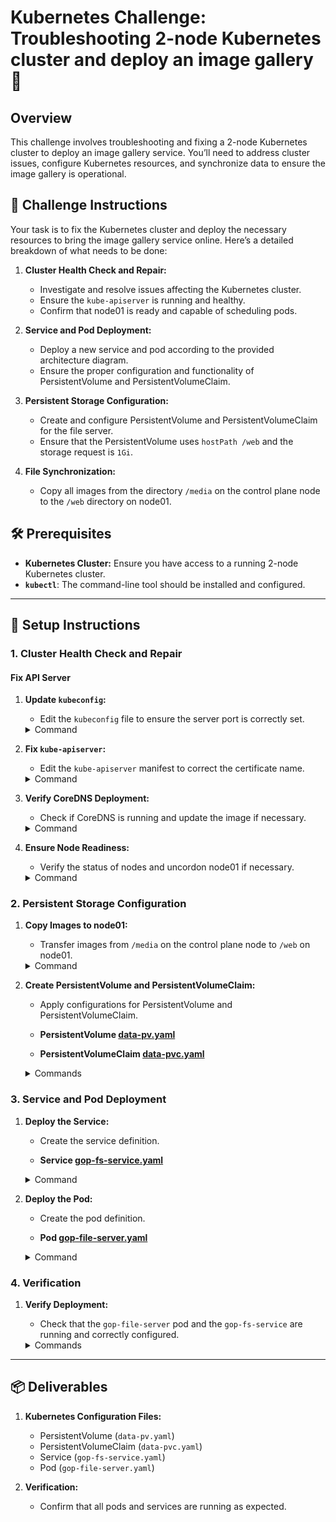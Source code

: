
# Kubernetes Challenge: Troubleshooting 2-node Kubernetes cluster and deploy an image gallery 🚀

## Overview

This challenge involves troubleshooting and fixing a 2-node Kubernetes cluster to deploy an image gallery service. You’ll need to address cluster issues, configure Kubernetes resources, and synchronize data to ensure the image gallery is operational.

## 🎯 Challenge Instructions

Your task is to fix the Kubernetes cluster and deploy the necessary resources to bring the image gallery service online. Here’s a detailed breakdown of what needs to be done:

1. **Cluster Health Check and Repair:**
   - Investigate and resolve issues affecting the Kubernetes cluster.
   - Ensure the `kube-apiserver` is running and healthy.
   - Confirm that node01 is ready and capable of scheduling pods.

2. **Service and Pod Deployment:**
   - Deploy a new service and pod according to the provided architecture diagram.
   - Ensure the proper configuration and functionality of PersistentVolume and PersistentVolumeClaim.

3. **Persistent Storage Configuration:**
   - Create and configure PersistentVolume and PersistentVolumeClaim for the file server.
   - Ensure that the PersistentVolume uses `hostPath /web` and the storage request is `1Gi`.

4. **File Synchronization:**
   - Copy all images from the directory `/media` on the control plane node to the `/web` directory on node01.

## 🛠️ Prerequisites

- **Kubernetes Cluster:** Ensure you have access to a running 2-node Kubernetes cluster.
- **`kubectl`**: The command-line tool should be installed and configured.

---

## 🧩 Setup Instructions

### 1. Cluster Health Check and Repair

#### Fix API Server

1. **Update `kubeconfig`:**
   - Edit the `kubeconfig` file to ensure the server port is correctly set.

   <details>
   <summary>Command</summary>

   ```bash
   vi /root/.kube/config
   ```

   - Change the server port from `6433` to `6443`.

   </details>

2. **Fix `kube-apiserver`:**
   - Edit the `kube-apiserver` manifest to correct the certificate name.

   <details>
   <summary>Command</summary>

   ```bash
   cd /etc/kubernetes/manifests
   vi kube-apiserver.yaml
   ```

   - Update the `--client-ca-file` path:
     - **Incorrect:** `--client-ca-file=/etc/kubernetes/pki/ca-authority.crt`
     - **Correct:** `--client-ca-file=/etc/kubernetes/pki/ca.crt`

   - Restart the kubelet to apply changes:

   ```bash
   systemctl restart kubelet
   ```

   </details>

3. **Verify CoreDNS Deployment:**
   - Check if CoreDNS is running and update the image if necessary.

   <details>
   <summary>Command</summary>

   ```bash
   kubectl get all -n kube-system
   ```

   - Update the CoreDNS image:

   ```bash
   kubectl set image deployment/coredns -n kube-system coredns=registry.k8s.io/coredns/coredns:v1.8.6
   ```

   </details>

4. **Ensure Node Readiness:**
   - Verify the status of nodes and uncordon node01 if necessary.

   <details>
   <summary>Command</summary>

   ```bash
   kubectl get nodes
   kubectl uncordon node01
   ```

   </details>

### 2. Persistent Storage Configuration

1. **Copy Images to node01:**
   - Transfer images from `/media` on the control plane node to `/web` on node01.

   <details>
   <summary>Command</summary>

   ```bash
   scp /media/* node01:/web
   ```

   </details>

2. **Create PersistentVolume and PersistentVolumeClaim:**
   - Apply configurations for PersistentVolume and PersistentVolumeClaim.

   - **PersistentVolume [data-pv.yaml](https://github.com/prudvikeshav/Kubernetes-Challenges/blob/work/Challange%202/data-pv.yaml)**

   - **PersistentVolumeClaim [data-pvc.yaml](https://github.com/prudvikeshav/Kubernetes-Challenges/blob/work/Challange%202/data-pvc.yaml)**

   <details>
   <summary>Commands</summary>

   ```bash
   kubectl apply -f data-pv.yaml
   kubectl apply -f data-pvc.yaml
   ```

   </details>

### 3. Service and Pod Deployment

1. **Deploy the Service:**
   - Create the service definition.

   - **Service [gop-fs-service.yaml](https://github.com/your-repo/image-gallery-service/blob/main/service.yaml)**

   <details>
   <summary>Command</summary>

   ```bash
   kubectl apply -f gop-fs-service.yaml
   ```

   </details>

2. **Deploy the Pod:**
   - Create the pod definition.

   - **Pod [gop-file-server.yaml](https://github.com/prudvikeshav/Kubernetes-Challenges/blob/work/Challange%202/gop-file-server.yaml)**

   <details>
   <summary>Command</summary>

   ```bash
   kubectl apply -f gop-file-server.yaml
   ```

   </details>

### 4. Verification

1. **Verify Deployment:**
   - Check that the `gop-file-server` pod and the `gop-fs-service` are running and correctly configured.

   <details>
   <summary>Commands</summary>

   ```bash
   kubectl get all
   kubectl get pv
   ```

   </details>

---

## 📦 Deliverables

1. **Kubernetes Configuration Files:**
   - PersistentVolume (`data-pv.yaml`)
   - PersistentVolumeClaim (`data-pvc.yaml`)
   - Service (`gop-fs-service.yaml`)
   - Pod (`gop-file-server.yaml`)

2. **Verification:**
   - Confirm that all pods and services are running as expected.

